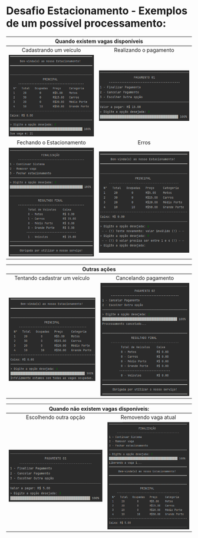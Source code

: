 # Desafio Estacionamento - Exemplos de um possível processamento:


<table align="center">
  <thead>
    <tr>
      <th colspan="2">Quando existem vagas disponíveis</th>
    </tr>
  </thead>
  <tbody>
    <tr align="center">
      <td>Cadastrando um veículo</td>
      <td>Realizando o pagamento</td>
    </tr>
    <tr align="center">
      <td><img src="img/teste1.1.png" width="350px"></td>
      <td><img src="img/teste1.2.png"></td>
    </tr>
    <tr align="center">
      <td>Fechando o Estacionamento</td>
      <td>Erros</td>
    </tr>
    <tr align="center">
      <td><img src="img/teste1.3.png" width="350px"></td>
      <td><img src="img/teste1.4.png" width="350px"></td>
    </tr align="center">
  </tbody>
</table>

<table align="center">
  <thead>
    <tr>
      <th colspan="2">Outras ações</th>
    </tr>
  </thead>
  <tbody>
    <tr align="center">
      <td>Tentando cadastrar um veículo</td>
      <td>Cancelando pagamento</td>
    </tr>
    <tr align="center">
      <td><img src="img/teste2.1.png" width="350px"></td>
      <td><img src="img/teste2.2.png" width="350px"></td>
    </tr>
  </tbody>
</table>

<table align="center">
  <thead>
    <tr>
      <th colspan="2">Quando não existem vagas disponíveis:</th>
    </tr>
  </thead>
  <tbody>
    <tr align="center">
      <td>Escolhendo outra opção</td>
      <td>Removendo vaga atual</td>
    </tr>
    <tr align="center">
      <td><img src="img/teste3.1.png" width="350px"></td>
      <td><img src="img/teste3.2.png" width="300px"></td>
    </tr>
  </tbody>
</table>
